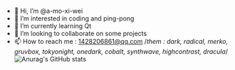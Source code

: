 - 👋 Hi, I’m @a-mo-xi-wei
- 👀 I’m interested in coding and ping-pong
- 🌱 I’m currently learning Qt
- 💞️ I’m looking to collaborate on some projects
- 📫 How to reach me : 1428206861@qq.com
/*them : dark, radical, merko, gruvbox, tokyonight, onedark, cobalt, synthwave, highcontrast, dracula*/
![Anurag's GitHub stats](https://github-readme-stats.vercel.app/api?username=a-mo-xi-wei&show_icons=true&theme=radical)

